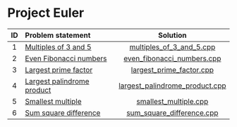 # Project Euler

| ID |       Problem statement        |              Solution              |
|:--:|:-------------------------------|:----------------------------------:|
| 1  | [Multiples of 3 and 5][]       | [multiples_of_3_and_5.cpp][]       |
| 2  | [Even Fibonacci numbers][]     | [even_fibonacci_numbers.cpp][]     |
| 3  | [Largest prime factor][]       | [largest_prime_factor.cpp][]       |
| 4  | [Largest palindrome product][] | [largest_palindrome_product.cpp][] |
| 5  | [Smallest multiple][]          | [smallest_multiple.cpp][]          |
| 6  | [Sum square difference][]      | [sum_square_difference.cpp][]      |

[Multiples of 3 and 5]:       https://projecteuler.net/problem=1
[Even Fibonacci numbers]:     https://projecteuler.net/problem=2
[Largest prime factor]:       https://projecteuler.net/problem=3
[Largest palindrome product]: https://projecteuler.net/problem=4
[Smallest multiple]:          https://projecteuler.net/problem=5
[Sum square difference]:      https://projecteuler.net/problem=6

[multiples_of_3_and_5.cpp]:       multiples_of_3_and_5.cpp
[even_fibonacci_numbers.cpp]:     even_fibonacci_numbers.cpp
[largest_prime_factor.cpp]:       largest_prime_factor.cpp
[largest_palindrome_product.cpp]: largest_palindrome_product.cpp
[smallest_multiple.cpp]:          smallest_multiple.cpp
[sum_square_difference.cpp]:      sum_square_difference.cpp
